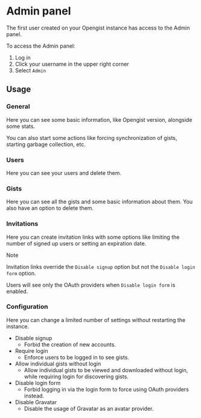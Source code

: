 # Admin panel

The first user created on your Opengist instance has access to the Admin panel.

To access the Admin panel:

1. Log in
2. Click your username in the upper right corner
3. Select `Admin`

## Usage

### General

Here you can see some basic information, like Opengist version, alongside some stats.

You can also start some actions like forcing synchronization of gists,
starting garbage collection, etc.

### Users

Here you can see your users and delete them.

### Gists

Here you can see all the gists and some basic information about them. You also have an option
to delete them.


### Invitations

Here you can create invitation links with some options like limiting the number of signed up
users or setting an expiration date.

> [!Note]
> Invitation links override the `Disable signup` option but not the `Disable login form` option.
>
> Users will see only the OAuth providers when `Disable login form` is enabled.

### Configuration

Here you can change a limited number of settings without restarting the instance.

- Disable signup
    - Forbid the creation of new accounts.
- Require login
    - Enforce users to be logged in to see gists.
- Allow individual gists without login
    - Allow individual gists to be viewed and downloaded without login, while requiring login for discovering gists.
- Disable login form
    - Forbid logging in via the login form to force using OAuth providers instead.
- Disable Gravatar
    - Disable the usage of Gravatar as an avatar provider.